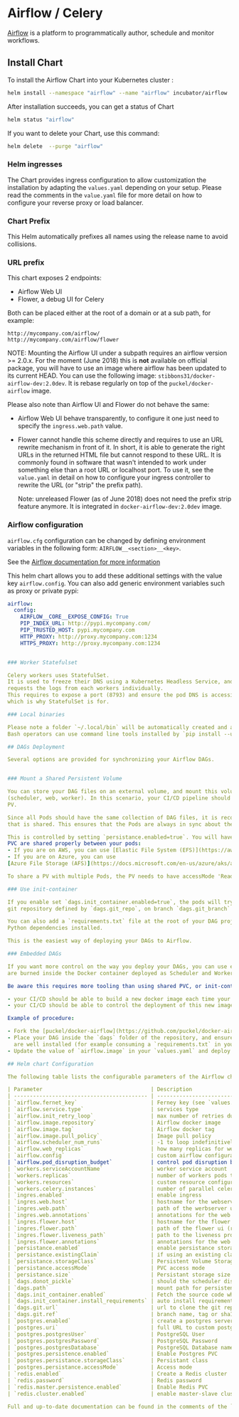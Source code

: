 # Airflow / Celery

[Airflow](https://airflow.apache.org/) is a platform to programmatically author, schedule and
monitor workflows.


## Install Chart

To install the Airflow Chart into your Kubernetes cluster :

```bash
helm install --namespace "airflow" --name "airflow" incubator/airflow
```

After installation succeeds, you can get a status of Chart

```bash
helm status "airflow"
```

If you want to delete your Chart, use this command:

```bash
helm delete  --purge "airflow"
```

### Helm ingresses

The Chart provides ingress configuration to allow customization the installation by adapting
the `values.yaml` depending on your setup.
Please read the comments in the `value.yaml` file for more detail on how to configure your reverse
proxy or load balancer.

### Chart Prefix

This Helm automatically prefixes all names using the release name to avoid collisions.

### URL prefix

This chart exposes 2 endpoints:

- Airflow Web UI
- Flower, a debug UI for Celery

Both can be placed either at the root of a domain or at a sub path, for example:

```
http://mycompany.com/airflow/
http://mycompany.com/airflow/flower
```

NOTE: Mounting the Airflow UI under a subpath requires an airflow version >= 2.0.x. For the moment
(June 2018) this is **not** available on official package, you will have to use an image where
airflow has been updated to its current HEAD. You can use the following image:
`stibbons31/docker-airflow-dev:2.0dev`. It is rebase regularly on top of the `puckel/docker-airflow`
image.

Please also note than Airflow UI and Flower do not behave the same:

- Airflow Web UI behave transparently, to configure it one just need to specify the
  `ingress.web.path` value.
- Flower cannot handle this scheme directly and requires to use an URL rewrite mechanism in front
  of it. In short, it is able to generate the right URLs in the returned HTML file but cannot
  respond to these URL. It is commonly found in software that wasn't intended to work under
  something else than a root URL or localhost port. To use it, see the `value.yaml` in detail on how
  to configure your ingress controller to rewrite the URL (or "strip" the prefix path).

  Note: unreleased Flower (as of June 2018) does not need the prefix strip feature anymore. It is
  integrated in `docker-airflow-dev:2.0dev` image.

### Airflow configuration

`airflow.cfg` configuration can be changed by defining environment variables in the following form:
`AIRFLOW__<section>__<key>`.

See the
[Airflow documentation for more information](http://airflow.readthedocs.io/en/latest/configuration.html?highlight=__CORE__#setting-configuration-options)

This helm chart allows you to add these additional settings with the value key `airflow.config`.
You can also add generic environment variables such as proxy or private pypi:

```yaml
airflow:
  config:
    AIRFLOW__CORE__EXPOSE_CONFIG: True
    PIP_INDEX_URL: http://pypi.mycompany.com/
    PIP_TRUSTED_HOST: pypi.mycompany.com
    HTTP_PROXY: http://proxy.mycompany.com:1234
    HTTPS_PROXY: http://proxy.mycompany.com:1234


### Worker Statefulset

Celery workers uses StatefulSet.
It is used to freeze their DNS using a Kubernetes Headless Service, and allow the webserver to
requests the logs from each workers individually.
This requires to expose a port (8793) and ensure the pod DNS is accessible to the web server pod,
which is why StatefulSet is for.

### Local binaries

Please note a folder `~/.local/bin` will be automatically created and added to the PATH so that
Bash operators can use command line tools installed by `pip install --user` for instance.

## DAGs Deployment

Several options are provided for synchronizing your Airflow DAGs.


### Mount a Shared Persistent Volume

You can store your DAG files on an external volume, and mount this volume into the relevant Pods
(scheduler, web, worker). In this scenario, your CI/CD pipeline should update the DAG files in the
PV.

Since all Pods should have the same collection of DAG files, it is recommended to create just one PV
that is shared. This ensures that the Pods are always in sync about the DagBag.

This is controlled by setting `persistance.enabled=true`. You will have to ensure yourself the
PVC are shared properly between your pods:
- If you are on AWS, you can use [Elastic File System (EFS)](https://aws.amazon.com/efs/).
- If you are on Azure, you can use
[Azure File Storage (AFS)](https://docs.microsoft.com/en-us/azure/aks/azure-files-dynamic-pv).

To share a PV with multiple Pods, the PV needs to have accessMode 'ReadOnlyMany' or 'ReadWriteMany'.

### Use init-container

If you enable set `dags.init_container.enabled=true`, the pods will try upon startup to fetch the
git repository defined by `dags.git_repo`, on branch `dags.git_branch` as DAG folder.

You can also add a `requirements.txt` file at the root of your DAG project to have other
Python dependencies installed.

This is the easiest way of deploying your DAGs to Airflow.

### Embedded DAGs

If you want more control on the way you deploy your DAGs, you can use embedded DAGs, where DAGs
are burned inside the Docker container deployed as Scheduler and Workers.

Be aware this requires more tooling than using shared PVC, or init-container:

- your CI/CD should be able to build a new docker image each time your DAGs are updated.
- your CI/CD should be able to control the deployment of this new image in your kubernetes cluster

Example of procedure:

- Fork the [puckel/docker-airflow](https://github.com/puckel/docker-airflow) repository
- Place your DAG inside the `dags` folder of the repository, and ensure your Python dependencies
  are well installed (for example consuming a `requirements.txt` in your `Dockerfile`)
- Update the value of `airflow.image` in your `values.yaml` and deploy on your Kubernetes cluster

## Helm chart Configuration

The following table lists the configurable parameters of the Airflow chart and their default values.

| Parameter                                  | Description                                             | Default                                                    |
| ------------------------------------------ | ------------------------------------------------------- | ---------------------------------------------------------- |
| `airflow.fernet_key`                       | Ferney key (see `values.yaml` for example)              | (auto generated)                                           |
| `airflow.service.type`                     | services type                                           | `ClusterIP`                                                |
| `airflow.init_retry_loop`                  | max number of retries during container init             |                                                            |
| `airflow.image.repository`                 | Airflow docker image                                    | `puckel/docker-airflow`                                    |
| `airflow.image.tag`                        | Airflow docker tag                                      | `1.9.0-5`                                                  |
| `airflow.image.pull_policy`                | Image pull policy                                       | `IfNotPresent`                                             |
| `airflow.scheduler_num_runs`               | -1 to loop indefinitively, 1 to restart after each exec |                                                            |
| `airflow.web_replicas`                     | how many replicas for web server                        | `1`                                                        |
| `airflow.config`                           | custom airflow configuration env variables              | `{}`                                                       |
| `airflow.pod_disruption_budget`            | control pod disruption budget                           | `{'maxUnavailable': 1}`                                    |
| `workers.serviceAccountName`               | worker service account                                  | `default`                                                  |
| `workers.replicas`                         | number of workers pods to launch                        | `1`                                                        |
| `workers.resources`                        | custom resource configuration for worker pod            | `{}`                                                       |
| `workers.celery.instances`                 | number of parallel celery tasks per worker              | `1`                                                        |
| `ingres.enabled`                           | enable ingress                                          | `false`                                                    |
| `ingres.web.host`                          | hostname for the webserver ui                           | ""                                                         |
| `ingres.web.path`                          | path of the werbserver ui (read `values.yaml`)          | ``                                                         |
| `ingres.web.annotations`                   | annotations for the web ui ingress                      | `{}`                                                       |
| `ingres.flower.host`                       | hostname for the flower ui                              | ""                                                         |
| `ingres.flower.path`                       | path of the flower ui (read `values.yaml`)              | ``                                                         |
| `ingres.flower.liveness_path`              | path to the liveness probe (read `values.yaml`)         | `/`                                                        |
| `ingres.flower.annotations`                | annotations for the web ui ingress                      | `{}`                                                       |
| `persistance.enabled`                      | enable persistance storage for DAGs                     | `false`                                                    |
| `persistance.existingClaim`                | if using an existing claim, specify the name here       | `nil`                                                      |
| `persistance.storageClass`                 | Persistent Volume Storage Class                         | (undefined)                                                |
| `persistance.accessMode`                   | PVC access mode                                         | `ReadWriteOnce`                                            |
| `persistance.size`                         | Persistant storage size request                         | `1Gi`                                                      |
| `dags.donot_pickle`                        | should the scheduler disable DAG pickling               | `false`                                                    |
| `dags.path`                                | mount path for persistent volume                        | `/usr/local/airflow/dags`                                  |
| `dags.init_container.enabled`              | Fetch the source code when the pods starts              | `false`                                                    |
| `dags.init_container.install_requirements` | auto install requirements.txt deps                      | `true`                                                     |
| `dags.git.url`                             | url to clone the git repository                         | nil                                                        |
| `dags.git.ref`                             | branch name, tag or sha1 to reset to                    | `master`                                                   |
| `postgres.enabled`                         | create a postgres server                                | `true`                                                     |
| `postgres.uri`                             | full URL to custom postgres setup                       | (undefined)                                                |
| `postgres.postgresUser`                    | PostgreSQL User                                         | `postgres`                                                 |
| `postgres.postgresPassword`                | PostgreSQL Password                                     | `airflow`                                                  |
| `postgres.postgresDatabase`                | PostgreSQL Database name                                | `airflow`                                                  |
| `postgres.persistence.enabled`             | Enable Postgres PVC                                     | `true`                                                     |
| `postgres.persistance.storageClass`        | Persistant class                                        | (undefined)                                                |
| `postgres.persistance.accessMode`          | Access mode                                             | `ReadWriteOnce`                                            |
| `redis.enabled`                            | Create a Redis cluster                                  | `true`                                                     |
| `redis.password`                           | Redis password                                          | `airflow`                                                  |
| `redis.master.persistence.enabled`         | Enable Redis PVC                                        | `false`                                                    |
| `redis.cluster.enabled`                    | enable master-slave cluster                             | `false`                                                    |

Full and up-to-date documentation can be found in the comments of the `values.yaml` file.
